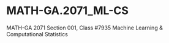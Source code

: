 # MATH-GA.2071_ML-CS
 MATH-GA 2071 Section 001, Class #7935 Machine Learning & Computational Statistics
